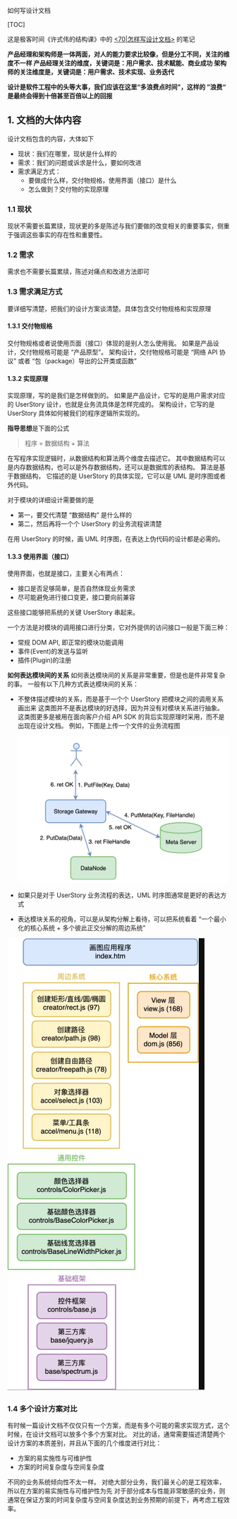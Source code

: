 如何写设计文档

[TOC]

这是极客时间《许式伟的结构课》中的 [<70|怎样写设计文档>](https://time.geekbang.org/column/article/185234) 的笔记

**产品经理和架构师是一体两面，对人的能力要求比较像，但是分工不同，关注的维度不一样
产品经理关注的维度，关键词是：用户需求、技术赋能、商业成功
架构师的关注维度是，关键词是：用户需求、技术实现、业务迭代**

**设计是软件工程中的头等大事，我们应该在这里“多浪费点时间”，这样的 ”浪费“ 是最终会得到十倍甚至百倍以上的回报**

## 1. 文档的大体内容

设计文档包含的内容，大体如下

- 现状：我们在哪里，现状是什么样的
- 需求：我们的问题或诉求是什么，要如何改进
- 需求满足方式：
    - 要做成什么样，交付物规格，使用界面（接口）是什么
    - 怎么做到？交付物的实现原理
    
### 1.1 现状

现状不需要长篇累牍，现状更的多是陈述与我们要做的改变相关的重要事实，侧重于强调这些事实的存在性和重要性。

### 1.2 需求

需求也不需要长篇累牍，陈述对痛点和改进方法即可

### 1.3 需求满足方式

要详细写清楚，把我们的设计方案谈清楚。具体包含交付物规格和实现原理

#### 1.3.1 交付物规格

交付物规格或者说使用页面（接口）体现的是别人怎么使用我。
如果是产品设计，交付物规格可能是 “产品原型”。
架构设计，交付物规格可能是 “网络 API 协议” 或者 “包（package）导出的公开类或函数”

#### 1.3.2 实现原理

实现原理，写的是我们是怎样做到的。
如果是产品设计，它写的是用户需求对应的 UserStory 设计，也就是业务流具体是怎样完成的。
架构设计，它写的是 UserStory 具体如何被我们的程序逻辑所实现的。

**指导思想**是下面的公式

>  程序 = 数据结构 + 算法

在写程序实现逻辑时，从数据结构和算法两个维度去描述它。
其中数据结构可以是内存数据结构，也可以是外存数据结构，还可以是数据库的表结构。
算法是基于数据结构， 它描述的是 UserStory 的具体实现，它可以是 UML 是时序图或者外代码。

对于模块的详细设计需要做的是

- 第一，要交代清楚 “数据结构” 是什么样的
- 第二，然后再将一个个 UserStory 的业务流程讲清楚
    
在用 UserStory 的时候，画 UML 时序图，在表达上伪代码的设计都是必需的。


#### 1.3.3 使用界面（接口）

使用界面，也就是接口，主要关心有两点：

- 接口是否足够简单，是否自然体现业务需求
- 尽可能避免进行接口变更，接口要向前兼容

这些接口能够把系统的关键 UserStory 串起来。

一个方法是对模块的调用接口进行分类，它对外提供的访问接口一般是下面三种：

- 常规 DOM API, 即正常的模块功能调用
- 事件(Event)的发送与监听
- 插件(Plugin)的注册

**如何表达模块间的关系**
如何表达模块间的关系是非常重要，但是也是件非常复杂的事。
一般有以下几种方式表达模块间的关系：

- 不整体描述模块的关系，而是基于一个个 UserStory 把模块之间的调用关系画出来
    这类图并不是表达模块的好选择，因为并没有对模块关系进行抽象。
    这类图更多是被用在面向客户介绍 API SDK 的背后实现原理时采用，而不是出现在设计文档。
    例如，下图是上传一个文件的业务流程图

    <img src="image/architecture_1.png">

- 如果只是对于 UserStory 业务流程的表达，UML 时序图通常是更好的表达方式

- 表达模块关系的视角，可以是从架构分解上看待，可以把系统看着 “一个最小化的核心系统 + 多个彼此正交分解的周边系统” 
    
 <img src="image/architecture_2.png">

### 1.4 多个设计方案对比

有时候一篇设计文档不仅仅只有一个方案，而是有多个可能的需求实现方式，这个时候，在设计文档可以放多个多个方案对比。
对比的话，通常需要描述清楚两个设计方案的本质差别，并且从下面的几个维度进行对比：

- 方案的易实施性与可维护性
- 方案的时间复杂度与空间复杂度

不同的业务系统倾向性不太一样。
对绝大部分业务，我们最关心的是工程效率，所以在方案的易实施性与可维护性为先
对于部分成本与性能非常敏感的业务，则通常在保证方案的时间复杂度与空间复杂度达到业务预期的前提下，再考虑工程效率。
























